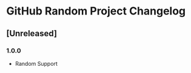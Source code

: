<!-- Keep a Changelog guide -> https://keepachangelog.com -->

# GitHub Random Project Changelog

## [Unreleased]

### 1.0.0

- Random Support